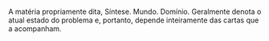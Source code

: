 A matéria propriamente dita, Síntese. Mundo. Domínio. Geralmente denota o
atual estado do problema e, portanto, depende inteiramente das cartas que a
acompanham.

